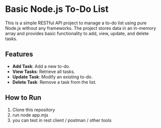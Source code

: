 # Basic Node.js To-Do List  

This is a simple RESTful API project to manage a to-do list using pure Node.js without any frameworks. The project stores data in an in-memory array and provides basic functionality to add, view, update, and delete tasks.  

## Features  
- **Add Task**: Add a new to-do.  
- **View Tasks**: Retrieve all tasks.  
- **Update Task**: Modify an existing to-do.  
- **Delete Task**: Remove a task from the list.  

## How to Run  
1. Clone this repository
2. run node app.mjs
3. you can test in rest client / postman / other tools